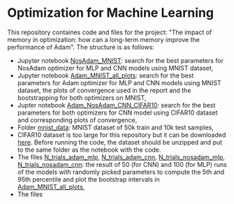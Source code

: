 # Optimization for Machine Learning

This repository containes code and files for the project: "The impact of memory in optimization: how can a long-term memory improve the performance of Adam". The structure is as follows:
- Jupyter notebook [NosAdam_MNIST](NosAdam_MNIST.ipynb): search for the best parameters for NosAdam optimizer for MLP and CNN models using MNIST dataset,
- Jupyter notebook [Adam_MNIST_all_plots](Adam_MNIST_all_plots.ipynb): search for the best parameters for Adam optimizer for MLP and CNN models using MNIST dataset, the plots of convergence used in the report and the bootstrapping for both optimizers on MNIST,
- Jupter notebook [Adam_NosAdam_CNN_CIFAR10](Adam_NosAdam_CNN_CIFAR10.ipynb): search for the best parameters for both optimizers for CNN model using CIFAR10 dataset and corresponding plots of convergence,
- Folder [mnist_data](mnist_data): MNIST dataset of 50k train and 10k test samples,
- CIFAR10 dataset is too large for this repository but it can be downloaded [here](http://www.cs.toronto.edu/~kriz/cifar.html). Before running the code, the dataset should be unzipped and put to the same folder as the notebook with the code.
- The files [N_trials_adam_mlp](N_trials_adam_mlp.pth), [N_trials_adam_cnn](N_trials_adam_cnn.pth), [N_trials_nosadam_mlp](N_trials_nosadam_mlp.pth), [N_trials_nosadam_cnn](N_trials_nosadam_cnn.pth): the result of 50 (for CNN) and 100 (for MLP) runs of the models with randomly picked parameters to compute the 5th and 95th percentile and plot the bootstrap intervals in [Adam_MNIST_all_plots](Adam_MNIST_all_plots.ipynb),
- The files
